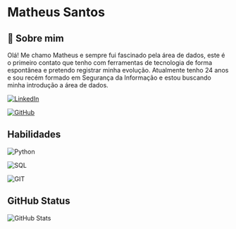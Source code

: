# Matheus Santos

## 🚀 Sobre mim
Olá! Me chamo Matheus e sempre fui fascinado pela área de dados, este é o primeiro contato que tenho com ferramentas de tecnologia de forma espontânea e pretendo registrar minha evolução. Atualmente tenho 24 anos e sou recém formado em Segurança da Informação e estou buscando minha introdução a área de dados.

[![LinkedIn](https://img.shields.io/badge/linkedin-5F04B4?style=for-the-badge&logo=Linkedin&logoColor=0E76A8)](https://www.linkedin.com/in/matheus-dos-santos-maria) 

[![GitHub](https://img.shields.io/badge/GitHub-5F04B4?style=for-the-badge&logo=GitHub&logoColor=0E76A8)](https://github.com/Meutheus)

## Habilidades
![Python](https://img.shields.io/badge/Python-5F04B4?style=for-the-badge&logo=Python&logoColor=0E76A8)

![SQL](https://img.shields.io/badge/MySQL-5F04B4?style=for-the-badge&logo=MySQL&logoColor=0E76A8)

![GIT](https://img.shields.io/badge/GIT-5F04B4?style=for-the-badge&logo=GIT&logoColor=0E76A8)



## GitHub Status
![GitHub Stats](https://github-readme-stats.vercel.app/api?username=Meutheus&theme=transparent&bg_color=5F04B4&border_color=240B3B&show_icons=true&icon_color=ffff&title_color=ffff&text_color=FFFFFF&hide_title=true&hide=stars)
